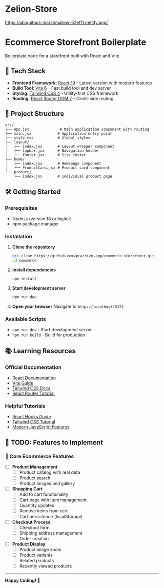# Zelion-Store
https://ubiquitous-marshmallow-52ef11.netlify.app/

# Ecommerce Storefront Boilerplate

Boilerplate code for a storefront built with React and Vite.

## 🚀 Tech Stack

- **Frontend Framework**: [React 19](https://react.dev/) - Latest version with modern features
- **Build Tool**: [Vite 6](https://vitejs.dev/) - Fast build tool and dev server
- **Styling**: [Tailwind CSS 4](https://tailwindcss.com/) - Utility-first CSS framework
- **Routing**: [React Router DOM 7](https://reactrouter.com/) - Client-side routing

## 📁 Project Structure

```
src/
├── App.jsx              # Main application component with routing
├── main.jsx            # Application entry point
├── style.css           # Global styles
├── layout/
│   ├── index.jsx       # Layout wrapper component
│   ├── topbar.jsx      # Navigation header
│   └── footer.jsx      # Site footer
├── home/
│   ├── index.jsx       # Homepage component
│   └── ProductCard.jsx # Product card component
└── product/
    └── index.jsx       # Individual product page
```

## 🛠️ Getting Started

### Prerequisites
- Node.js (version 18 or higher)
- npm package manager

### Installation

1. **Clone the repository**
   ```bash
   git clone https://github.com/practizo-app/commerce-storefront.git
   cd commerce
   ```

2. **Install dependencies**
   ```bash
   npm install
   ```

3. **Start development server**
   ```bash
   npm run dev
   ```

4. **Open your browser**
   Navigate to `http://localhost:5173`

### Available Scripts

- `npm run dev` - Start development server
- `npm run build` - Build for production

## 📚 Learning Resources

### Official Documentation
- [React Documentation](https://react.dev/)
- [Vite Guide](https://vitejs.dev/guide/)
- [Tailwind CSS Docs](https://tailwindcss.com/docs)
- [React Router Tutorial](https://reactrouter.com/start/tutorial)

### Helpful Tutorials
- [React Hooks Guide](https://react.dev/reference/react)
- [Tailwind CSS Tutorial](https://tailwindcss.com/docs/utility-first)
- [Modern JavaScript Features](https://developer.mozilla.org/en-US/docs/Web/JavaScript)

## 🎯 TODO: Features to Implement

### 🛒 Core Ecommerce Features

- [ ] **Product Management**
  - [ ] Product catalog with real data
  - [ ] Product search
  - [ ] Product images and gallery

- [ ] **Shopping Cart**
  - [ ] Add to cart functionality
  - [ ] Cart page with item management
  - [ ] Quantity updates
  - [ ] Remove items from cart
  - [ ] Cart persistence (localStorage)

- [ ] **Checkout Process**
  - [ ] Checkout form
  - [ ] Shipping address management
  - [ ] Order creation

- [ ] **Product Display**
  - [ ] Product image zoom
  - [ ] Product variants
  - [ ] Related products
  - [ ] Recently viewed products

---

**Happy Coding! 🚀**
